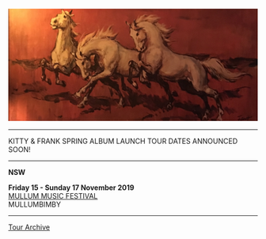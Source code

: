 ![](data/image/news/horses1.jpg)

* * * * *

KITTY & FRANK SPRING ALBUM LAUNCH TOUR DATES ANNOUNCED SOON! 

* * * * *

**NSW**

**Friday 15 - Sunday 17 November 2019**\
[MULLUM MUSIC FESTIVAL](https://www.mullummusicfestival.com/)\
MULLUMBIMBY

* * * * *

[Tour Archive](tour/archive)
